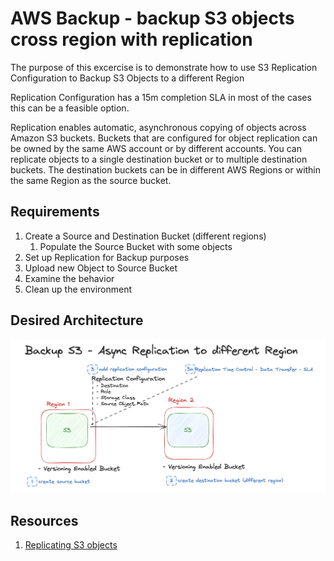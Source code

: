 # AWS Backup - backup S3 objects cross region with replication
The purpose of this excercise is to demonstrate how to use S3 Replication Configuration to Backup S3 Objects to a different Region

Replication Configuration has a 15m completion SLA in most of the cases this can be a feasible option.

Replication enables automatic, asynchronous copying of objects across Amazon S3 buckets. Buckets that are configured for object replication can be owned by the same AWS account or by different accounts. You can replicate objects to a single destination bucket or to multiple destination buckets. The destination buckets can be in different AWS Regions or within the same Region as the source bucket.

## Requirements
1. Create a Source and Destination Bucket (different regions)
    1. Populate the Source Bucket with some objects
1. Set up Replication for Backup purposes
1. Upload new Object to Source Bucket
1. Examine the behavior
1. Clean up the environment

## Desired Architecture
![AWS - S3 Backup objects cross region with replication](./backup-s3-cross-region-replication-01.png)

## Resources
1. [Replicating S3 objects](https://docs.aws.amazon.com/AmazonS3/latest/userguide/replication.html)